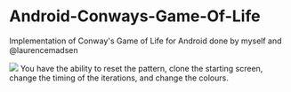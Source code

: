 # Android-Conways-Game-Of-Life
Implementation of Conway's Game of Life for Android done by myself and @laurencemadsen

![](https://i.imgur.com/eluaOCD.png)
You have the ability to reset the pattern, clone the starting screen, change the timing of the iterations, and change the colours.
